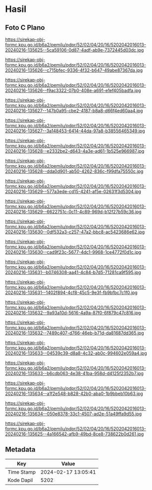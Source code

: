 # Hasil

## Foto C Plano

https://sirekap-obj-formc.kpu.go.id/b6a2/pemilu/pdpr/52/02/04/20/16/5202042016013-20240216-135625--5ca59106-0d87-4adf-ab9e-7372445d03dc.jpg

https://sirekap-obj-formc.kpu.go.id/b6a2/pemilu/pdpr/52/02/04/20/16/5202042016013-20240216-135626--c715bfec-9336-4f32-b647-49abe87367da.jpg

https://sirekap-obj-formc.kpu.go.id/b6a2/pemilu/pdpr/52/02/04/20/16/5202042016013-20240216-135626--f9ac3322-07b0-408e-a691-e1ef405badfa.jpg

https://sirekap-obj-formc.kpu.go.id/b6a2/pemilu/pdpr/52/02/04/20/16/5202042016013-20240216-135627--147b0a95-cbe2-4187-b8a8-d66f4ed60aa4.jpg

https://sirekap-obj-formc.kpu.go.id/b6a2/pemilu/pdpr/52/02/04/20/16/5202042016013-20240216-135627--3a148453-6414-44da-97a8-b38556465349.jpg

https://sirekap-obj-formc.kpu.go.id/b6a2/pemilu/pdpr/52/02/04/20/16/5202042016013-20240216-135628--e2332be2-d643-4a3e-ad61-1b525e966987.jpg

https://sirekap-obj-formc.kpu.go.id/b6a2/pemilu/pdpr/52/02/04/20/16/5202042016013-20240216-135628--dda0d901-ab50-4262-836c-f99dfa75550c.jpg

https://sirekap-obj-formc.kpu.go.id/b6a2/pemilu/pdpr/52/02/04/20/16/5202042016013-20240216-135629--577a3ede-cd15-4241-af5e-02631f3d5304.jpg

https://sirekap-obj-formc.kpu.go.id/b6a2/pemilu/pdpr/52/02/04/20/16/5202042016013-20240216-135629--6622751c-0c11-4c89-969d-b12f27b59c36.jpg

https://sirekap-obj-formc.kpu.go.id/b6a2/pemilu/pdpr/52/02/04/20/16/5202042016013-20240216-135630--0df532a3-c257-47a2-bbc8-ac5423686e62.jpg

https://sirekap-obj-formc.kpu.go.id/b6a2/pemilu/pdpr/52/02/04/20/16/5202042016013-20240216-135630--cad9f23c-5677-4dc1-9968-1ce4772f0d1c.jpg

https://sirekap-obj-formc.kpu.go.id/b6a2/pemilu/pdpr/52/02/04/20/16/5202042016013-20240216-135631--b0746308-aa41-4c84-b7d5-71281ca9f595.jpg

https://sirekap-obj-formc.kpu.go.id/b6a2/pemilu/pdpr/52/02/04/20/16/5202042016013-20240216-135631--1402f894-4cf8-45c5-9e3f-fb9bfbc7c1f0.jpg

https://sirekap-obj-formc.kpu.go.id/b6a2/pemilu/pdpr/52/02/04/20/16/5202042016013-20240216-135632--9a93a10d-5616-4a9a-87f0-6f879c47c816.jpg

https://sirekap-obj-formc.kpu.go.id/b6a2/pemilu/pdpr/52/02/04/20/16/5202042016013-20240216-135632--7489c407-d766-46eb-b71d-da81687dd365.jpg

https://sirekap-obj-formc.kpu.go.id/b6a2/pemilu/pdpr/52/02/04/20/16/5202042016013-20240216-135633--04539c39-d8a8-4c32-ab0c-994602e059a4.jpg

https://sirekap-obj-formc.kpu.go.id/b6a2/pemilu/pdpr/52/02/04/20/16/5202042016013-20240216-135633--b6cdb063-4e38-41ba-958d-d4125f2352b7.jpg

https://sirekap-obj-formc.kpu.go.id/b6a2/pemilu/pdpr/52/02/04/20/16/5202042016013-20240216-135634--a1f2e548-b828-42b0-aba0-1b9bbeb10b63.jpg

https://sirekap-obj-formc.kpu.go.id/b6a2/pemilu/pdpr/52/02/04/20/16/5202042016013-20240216-135634--050e8378-33c1-4507-ad2e-51a49ffa9d55.jpg

https://sirekap-obj-formc.kpu.go.id/b6a2/pemilu/pdpr/52/02/04/20/16/5202042016013-20240216-135625--4a166542-afb9-49bd-8ce8-738622b0d261.jpg


## Metadata

| Key        | Value               |
| ---------- | ------------------- |
| Time Stamp | 2024-02-17 13:05:41 |
| Kode Dapil | 5202                |



